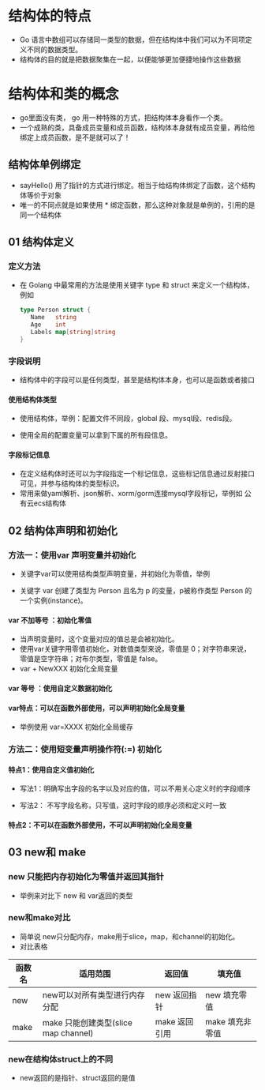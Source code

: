 # 结构体的特点
- Go 语言中数组可以存储同一类型的数据，但在结构体中我们可以为不同项定义不同的数据类型。
- 结构体的目的就是把数据聚集在一起，以便能够更加便捷地操作这些数据


# 结构体和类的概念
- go里面没有类， go 用一种特殊的方式，把结构体本身看作一个类。
- 一个成熟的类，具备成员变量和成员函数，结构体本身就有成员变量，再给他绑定上成员函数，是不是就可以了！

## 结构体单例绑定
- sayHello() 用了指针的方式进行绑定。相当于给结构体绑定了函数，这个结构体等价于对象
- 唯一的不同点就是如果使用 * 绑定函数，那么这种对象就是单例的，引用的是同一个结构体




## 01 结构体定义
### 定义方法
- 在 Golang 中最常用的方法是使用关键字 type 和 struct 来定义一个结构体，例如

  ```go
  type Person struct {
     Name   string
     Age    int
     Labels map[string]string
  }
  ```
### 字段说明
- 结构体中的字段可以是任何类型，甚至是结构体本身，也可以是函数或者接口

#### 使用结构体类型
- 使用结构体，举例：配置文件不同段，global 段、mysql段、redis段。

- 使用全局的配置变量可以拿到下属的所有段信息。

#### 字段标记信息
- 在定义结构体时还可以为字段指定一个标记信息，这些标记信息通过反射接口可见，并参与结构体的类型标识。
- 常用来做yaml解析、json解析、xorm/gorm连接mysql字段标记，举例如 公有云ecs结构体

## 02 结构体声明和初始化
### 方法一：使用var 声明变量并初始化

- 关键字var可以使用结构类型声明变量，并初始化为零值，举例

- 关键字 var 创建了类型为 Person 且名为 p 的变量，p被称作类型 Person 的一个实例(instance)。


#### var 不加等号 ：初始化零值
- 当声明变量时，这个变量对应的值总是会被初始化。
- 使用var关键字用零值初始化，对数值类型来说，零值是 0；对字符串来说，零值是空字符串；对布尔类型，零值是 false。
- var + NewXXX 初始化全局变量

#### var 等号 ：使用自定义数据初始化

#### var特点：可以在函数外部使用，可以声明初始化全局变量
- 举例使用 var=XXXX 初始化全局缓存

### 方法二：使用短变量声明操作符(:=) 初始化
#### 特点1：使用自定义值初始化
- 写法1：明确写出字段的名字以及对应的值，可以不用关心定义时的字段顺序




- 写法2： 不写字段名称，只写值，这时字段的顺序必须和定义时一致

#### 特点2：不可以在函数外部使用，不可以声明初始化全局变量




## 03 new和 make
### new 只能把内存初始化为零值并返回其指针
- 举例来对比下 new 和 var返回的类型


### new和make对比


- 简单说 new只分配内存，make用于slice，map，和channel的初始化。
- 对比表格

|  函数名   | 适用范围 | 返回值  | 填充值 |
|  ----  | ----  | ---- | ---- |
| new	| new可以对所有类型进行内存分配 |	 new 返回指针 |  new 填充零值 |
| make	| make 只能创建类型(slice map channel) |	 make 返回引用 |   make 填充非零值 |


### new在结构体struct上的不同
- new返回的是指针、struct返回的是值

